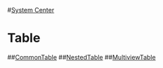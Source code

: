 #[System Center](001.md)
# Table
##[CommonTable](commontab.md)
##[NestedTable](nestedtab.md)
##[MultiviewTable](multiviewtab.md)
